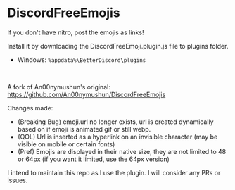 # DiscordFreeEmojis

If you don't have nitro, post the emojis as links!<br>

Install it by downloading the DiscordFreeEmoji.plugin.js file to plugins folder.<br>
- Windows: `%appdata%\BetterDiscord\plugins`
<br>

A fork of An00nymushun's original: https://github.com/An00nymushun/DiscordFreeEmojis <br>

Changes made:
- (Breaking Bug) emoji.url no longer exists, url is created dynamically based on if emoji is animated gif or still webp.
- (QOL) Url is inserted as a hyperlink on an invisible character (may be visible on mobile or certain fonts)
- (Pref) Emojis are displayed in their native size, they are not limited to 48 or 64px (if you want it limited, use the 64px version)

I intend to maintain this repo as I use the plugin. I will consider any PRs or issues.